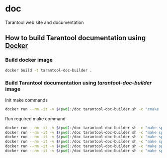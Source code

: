 # doc
Tarantool web site and documentation

## How to build Tarantool documentation using [Docker](https://www.docker.com)

### Build docker image 
```bash
docker build -t tarantool-doc-builder .
```

### Build Tarantool documentation using *tarantool-doc-builder* image
Init make commands
```bash
docker run --rm -it -v $(pwd):/doc tarantool-doc-builder sh -c "cmake ."
```
Run required make command
```bash
docker run --rm -it -v $(pwd):/doc tarantool-doc-builder sh -c "make sphinx-html"
docker run --rm -it -v $(pwd):/doc tarantool-doc-builder sh -c "make sphinx-html-ru"
docker run --rm -it -v $(pwd):/doc tarantool-doc-builder sh -c "make sphinx-singlehtml"
docker run --rm -it -v $(pwd):/doc tarantool-doc-builder sh -c "make sphinx-singlehtml-ru"
docker run --rm -it -v $(pwd):/doc tarantool-doc-builder sh -c "make sphinx-pdf"
docker run --rm -it -v $(pwd):/doc tarantool-doc-builder sh -c "make sphinx-pdf-ru"
```
